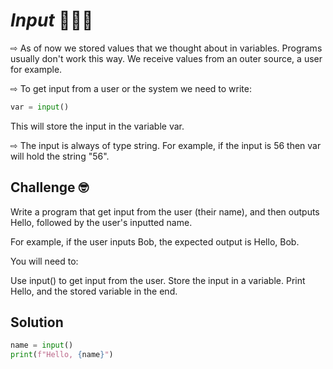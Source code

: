 # *Input* 👩🏻‍💻

⇨ As of now we stored values that we thought about in variables. Programs usually don't work this way. We receive values from an outer source, a user for example.

⇨ To get input from a user or the system we need to write:
```py
var = input()
```
This will store the input in the variable var.

⇨ The input is always of type string. For example, if the input is 56 then var will hold the string "56".


## Challenge 🤓

Write a program that get input from the user (their name), and then outputs Hello,  followed by the user's inputted name.

For example, if the user inputs Bob, the expected output is Hello, Bob.

You will need to:

Use input() to get input from the user.
Store the input in a variable.
Print Hello,  and the stored variable in the end.

## Solution
```py
name = input()
print(f"Hello, {name}")
```
